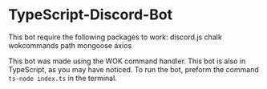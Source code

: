 # TypeScript-Discord-Bot

<p1>This bot require the following packages to work:</p1>
<p2>discord.js</p2>
<p2>chalk</p2>
<p2>wokcommands</p2>
<p2>path</p2>
<p2>mongoose</p2>
<p2>axios</p2>


This bot was made using the WOK command handler. This bot is also in TypeScript, as you may have noticed. To run the bot, preform the command `ts-node index.ts` in the terminal.
